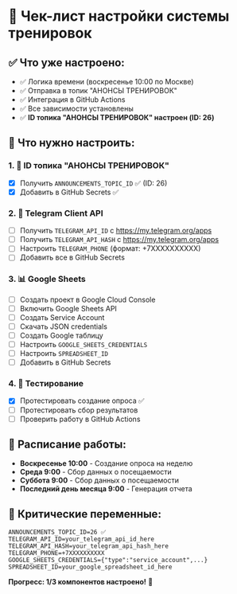 # 🏀 Чек-лист настройки системы тренировок

## ✅ Что уже настроено:
- ✅ Логика времени (воскресенье 10:00 по Москве)
- ✅ Отправка в топик "АНОНСЫ ТРЕНИРОВОК"
- ✅ Интеграция в GitHub Actions
- ✅ Все зависимости установлены
- ✅ **ID топика "АНОНСЫ ТРЕНИРОВОК" настроен (ID: 26)**

## 🔧 Что нужно настроить:

### 1. 📱 ID топика "АНОНСЫ ТРЕНИРОВОК"
- [x] Получить `ANNOUNCEMENTS_TOPIC_ID` ✅ (ID: 26)
- [x] Добавить в GitHub Secrets ✅

### 2. 🔐 Telegram Client API
- [ ] Получить `TELEGRAM_API_ID` с https://my.telegram.org/apps
- [ ] Получить `TELEGRAM_API_HASH` с https://my.telegram.org/apps
- [ ] Настроить `TELEGRAM_PHONE` (формат: +7XXXXXXXXXX)
- [ ] Добавить все в GitHub Secrets

### 3. 📊 Google Sheets
- [ ] Создать проект в Google Cloud Console
- [ ] Включить Google Sheets API
- [ ] Создать Service Account
- [ ] Скачать JSON credentials
- [ ] Создать Google таблицу
- [ ] Настроить `GOOGLE_SHEETS_CREDENTIALS`
- [ ] Настроить `SPREADSHEET_ID`
- [ ] Добавить в GitHub Secrets

### 4. 🧪 Тестирование
- [x] Протестировать создание опроса ✅
- [ ] Протестировать сбор результатов
- [ ] Проверить работу в GitHub Actions

## 📅 Расписание работы:
- **Воскресенье 10:00** - Создание опроса на неделю
- **Среда 9:00** - Сбор данных о посещаемости
- **Суббота 9:00** - Сбор данных о посещаемости
- **Последний день месяца 9:00** - Генерация отчета

## 🚨 Критические переменные:
```
ANNOUNCEMENTS_TOPIC_ID=26 ✅
TELEGRAM_API_ID=your_telegram_api_id_here
TELEGRAM_API_HASH=your_telegram_api_hash_here
TELEGRAM_PHONE=+7XXXXXXXXXX
GOOGLE_SHEETS_CREDENTIALS={"type":"service_account",...}
SPREADSHEET_ID=your_google_spreadsheet_id_here
```

**Прогресс: 1/3 компонентов настроено!** 🚀
